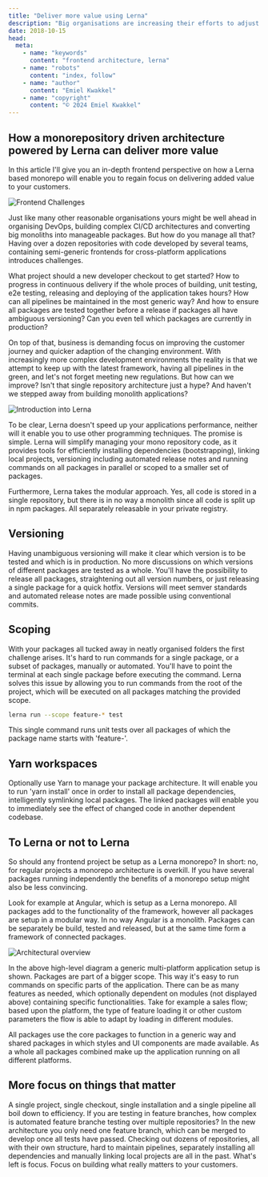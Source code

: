 ```yaml
---
title: "Deliver more value using Lerna"
description: "Big organisations are increasing their efforts to adjust to demanding markets and focus on high quality customer journeys. In a time where startups, freed of collected technological complexity caused by years of iterative development, are disrupting the markets, organisations have to step up their game. By taking a modern approach time spent on maintaining the whole development environment and supporting tooling can be cut."
date: 2018-10-15
head:
  meta:
    - name: "keywords"
      content: "frontend architecture, lerna"
    - name: "robots"
      content: "index, follow"
    - name: "author"
      content: "Emiel Kwakkel"
    - name: "copyright"
      content: "© 2024 Emiel Kwakkel"
---
```


## How a monorepository driven architecture powered by Lerna can deliver more value

In this article I'll give you an in-depth frontend perspective on how a Lerna based monorepo will enable you to regain focus on delivering added value to your customers.

![Frontend Challenges](/images/blog/deliver-value-using-lerna/lerna-challenges.jpg)

Just like many other reasonable organisations yours might be well ahead in organising DevOps, building complex CI/CD architectures and converting big monoliths into manageable packages. But how do you manage all that? Having over a dozen repositories with code developed by several teams, containing semi-generic frontends for cross-platform applications introduces challenges.

What project should a new developer checkout to get started? How to progress in continuous delivery if the whole proces of building, unit testing, e2e testing, releasing and deploying of the application takes hours? How can all pipelines be maintained in the most generic way? And how to ensure all packages are tested together before a release if packages all have ambiguous versioning? Can you even tell which packages are currently in production?

On top of that, business is demanding focus on improving the customer journey and quicker adaption of the changing environment. With increasingly more complex development environments the reality is that we attempt to keep up with the latest framework, having all pipelines in the green, and let's not forget meeting new regulations. But how can we improve? Isn't that single repository architecture just a hype? And haven't we stepped away from building monolith applications?

![Introduction into Lerna](/images/blog/deliver-value-using-lerna/lerna-introduction.jpg)

To be clear, Lerna doesn't speed up your applications performance, neither will it enable you to use other programming techniques. The promise is simple. Lerna will simplify managing your mono repository code, as it provides tools for efficiently installing dependencies (bootstrapping), linking local projects, versioning including automated release notes and running commands on all packages in parallel or scoped to a smaller set of packages.

Furthermore, Lerna takes the modular approach. Yes, all code is stored in a single repository, but there is in no way a monolith since all code is split up in npm packages. All separately releasable in your private registry.

## Versioning

Having unambiguous versioning will make it clear which version is to be tested and which is in production. No more discussions on which versions of different packages are tested as a whole. You'll have the possibility to release all packages, straightening out all version numbers, or just releasing a single package for a quick hotfix. Versions will meet semver standards and automated release notes are made possible using conventional commits.

## Scoping

With your packages all tucked away in neatly organised folders the first challenge arises. It's hard to run commands for a single package, or a subset of packages, manually or automated. You'll have to point the terminal at each single package before executing the command. Lerna solves this issue by allowing you to run commands from the root of the project, which will be executed on all packages matching the provided scope.

```bash
lerna run --scope feature-* test
```

This single command runs unit tests over all packages of which the package name starts with 'feature-'.

## Yarn workspaces

Optionally use Yarn to manage your package architecture. It will enable you to run 'yarn install' once in order to install all package dependencies, intelligently symlinking local packages. The linked packages will enable you to immediately see the effect of changed code in another dependent codebase.

## To Lerna or not to Lerna

So should any frontend project be setup as a Lerna monorepo? In short: no, for regular projects a monorepo architecture is overkill. If you have several packages running independently the benefits of a monorepo setup might also be less convincing.

Look for example at Angular, which is setup as a Lerna monorepo. All packages add to the functionality of the framework, however all packages are setup in a modular way. In no way Angular is a monolith. Packages can be separately be build, tested and released, but at the same time form a framework of connected packages.

![Architectural overview](/images/blog/deliver-value-using-lerna/lerna-architecture.jpg)

In the above high-level diagram a generic multi-platform application setup is shown. Packages are part of a bigger scope. This way it's easy to run commands on specific parts of the application. There can be as many features as needed, which optionally dependent on modules (not displayed above) containing specific functionalities. Take for example a sales flow; based upon the platform, the type of feature loading it or other custom parameters the flow is able to adapt by loading in different modules.

All packages use the core packages to function in a generic way and shared packages in which styles and UI components are made available. As a whole all packages combined make up the application running on all different platforms.

## More focus on things that matter

A single project, single checkout, single installation and a single pipeline all boil down to efficiency. If you are testing in feature branches, how complex is automated feature branche testing over multiple repositories? In the new architecture you only need one feature branch, which can be merged to develop once all tests have passed. Checking out dozens of repositories, all with their own structure, hard to maintain pipelines, separately installing all dependencies and manually linking local projects are all in the past. What's left is focus. Focus on building what really matters to your customers.
